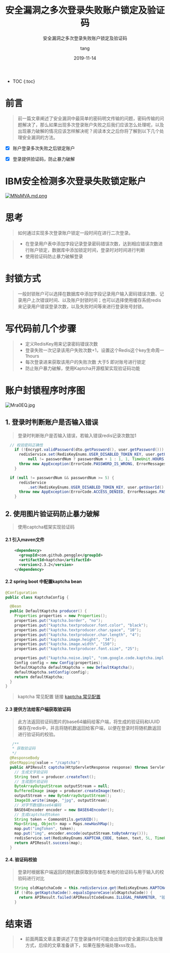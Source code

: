 ﻿---
layout:     post
title:      安全漏洞之多次登录失败账户锁定及验证码
subtitle:   安全漏洞之多次登录失败账户锁定及验证码
date:       2019-11-14
author:     tang
header-img: img/home-bg-art.jpg
catalog: true
tags:
    - java
    - 登录
    - 安全漏洞
    
---
* TOC
{:toc}

# 前言

> 前一篇文章阐述了安全漏洞中最简单的密码明文传输的问题，密码传输的问题解决了，那么如果出现多次登录账户失败之后我们应该怎么处理呢，以及出现暴力破解的情况应该怎样解决呢？阅读本文之后你将了解到以下几个处理安全漏洞的方法。

- [x] 账户登录多次失败之后锁定账户
- [x] 登录提供验证码，防止暴力破解



# IBM安全检测多次登录失败锁定账户
[![MNsMVA.md.png](https://s2.ax1x.com/2019/11/14/MNsMVA.md.png)](https://imgchr.com/i/MNsMVA)

# 思考
> 如何通过实现多次登录账户锁定一段时间在进行二次登录。

>* 在登录用户表中添加字段记录登录密码错误次数，达到相应错误次数进行账户锁定，数据库中添加锁定时间，登录时对时间进行判断
>* 使用验证码防止暴力破解登录


# 封锁方式

> 一般封锁账户可以选择在数据库中添加字段记录用户输入密码错误次数、记录用户上次错误时间、以及账户封锁时间；也可以选择使用缓存系统redis来记录用户错误登录次数，以及失败时间等来进行登录账号封锁。



# 写代码前几个步骤

>* 定义RedisKey用来记录密码错误次数
>* 登录失败一次记录该用户失败次数+1，设置这个Redis这个key生命周一1hours
>* 每次登录进来获取该用户的失败次数 大于5 即对账号进行锁定
>* 防止账户暴力破解，使用Kaptcha开源框架实现验证码功能

# 账户封锁程序时序图

![Mra0EQ.jpg](https://s2.ax1x.com/2019/11/17/Mra0EQ.jpg)

## 1. 登录时判断账户是否输入错误
> 登录时判断账户是否输入错误，若输入错误redis记录次数加1


```java
  // 校验密码正确性
    if (!Encrypt.validPassword(dto.getPassword(), user.getPassword())) {
      redisService.set(RedisKeyEnums.USER_DISABLED_TOKEN_KEY, user.getUserId() + "",
          null != passwordNum ? passwordNum + 1 : 1, 1, TimeUnit.HOURS);
      throw new AppException(ErrorCode.PASSWORD_IS_WRONG, ErrorMessages.PASSWORD_IS_WRONG);
    }
```

```java
  if (null != passwordNum && passwordNum >= 5) {
      redisService
          .set(RedisKeyEnums.USER_DISABLED_TOKEN_KEY, user.getUserId() + "", 5, 2, TimeUnit.HOURS);
      throw new AppException(ErrorCode.ACCESS_DENIED, ErrorMessages.PASSWORD_ERROR_DISBLED);
    }
```

## 2. 使用图片验证码防止暴力破解
> 使用captcha框架实现验证码

#### 2.1 引入maven文件

```xml
    <dependency>
      <groupId>com.github.penggle</groupId>
      <artifactId>kaptcha</artifactId>
      <version>2.3.2</version>
    </dependency>
```
#### 2.2 spring boot 中配置kaptcha bean

```java
@Configuration
public class KaptchaConfig {

  @Bean
  public DefaultKaptcha producer() {
    Properties properties = new Properties();
    properties.put("kaptcha.border", "no");
    properties.put("kaptcha.textproducer.font.color", "black");
    properties.put("kaptcha.textproducer.char.space", "10");
    properties.put("kaptcha.textproducer.char.length", "4");
    properties.put("kaptcha.image.height", "34");
    properties.put("kaptcha.image.width", "150");
    properties.put("kaptcha.textproducer.font.size", "25");

    properties.put("kaptcha.noise.impl", "com.google.code.kaptcha.impl.NoNoise");
    Config config = new Config(properties);
    DefaultKaptcha defaultKaptcha = new DefaultKaptcha();
    defaultKaptcha.setConfig(config);
    return defaultKaptcha;
  }
}
```

> kaptcha 常见配置 链接 [kaptcha 常见配置][1]

#### 2.3 提供方法给客户端获取验证码

> 此方法返回验证码图片的base64编码给客户端，将生成的验证码和UUID 保存在redis中，并且将随机数返回给客户端，以便在登录时将随机数返回进行验证码的校验。

```java
   /**
   * 获取验证码
   */
  @ResponseBody
  @GetMapping(value = "/captcha")
  public APIResult captcha(HttpServletResponse response) throws ServletException, IOException {
    // 生成文字验证码
    String text = producer.createText();
    // 生成图片验证码
    ByteArrayOutputStream outputStream = null;
    BufferedImage image = producer.createImage(text);
    outputStream = new ByteArrayOutputStream();
    ImageIO.write(image, "jpg", outputStream);
    // 对字节数组Base64编码
    BASE64Encoder encoder = new BASE64Encoder();
    // 生成captcha的token
    String token = CommonUtils.getUUID();
    Map<String, Object> map = Maps.newHashMap();
    map.put("imgToken", token);
    map.put("img", encoder.encode(outputStream.toByteArray()));
    redisService.set(RedisKeyEnums.KAPTCHA_CODE, token, text, 5L, TimeUnit.MINUTES);
    return APIResult.success(map);
  }
```

#### 2.4. 验证码校验
> 登录时根据客户端返回的随机数获取到存储在本地的验证码与用于输入的校验码进行对比

```java
    String oldKaptchaCode = this.redisService.get(RedisKeyEnums.KAPTCHA_CODE, dto.getImgToken());
    if (!dto.getKaptchaCode().equalsIgnoreCase(oldKaptchaCode)) {
      return APIResult.failed(APIResultCodeEnums.ILLEGAL_PARAMETER, "验证码错误");
    }

```

# 结束语

>* 前面两篇文章主要讲述了在登录操作时可能会出现的安全漏洞以及处理方式，后续的文章准备讲下，如果在服务端处理xss攻击。


[1]: https://blog.csdn.net/elephantboy/article/details/52795309